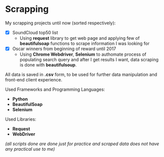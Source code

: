 # Scrapping

My scrapping projects until now (sorted respectively):
* [x] SoundCloud top50 list
	* Using **request** library to get web page and applying few of **beautifulsoap** functions to scrape information I was looking for
* [x] Oscar winners from beginning of reward until 2017 
	* Using **Chrome Webdriver**, **Selenium** to authomate process of populating search query and after I get results I want, data scraping is done with **beautifulsoup**.

All data is saved in **.csv** form, to be used for further data manipulation and front-end client experience.

Used Frameworks and Programming Languages:
* **Python**
* **BeautifulSoap**
* **Selenium**

Used Libraries:
* **Request**
* **WebDriver**

*(all scripts done are done just for practice and scraped data does not have any practical use to me)*
